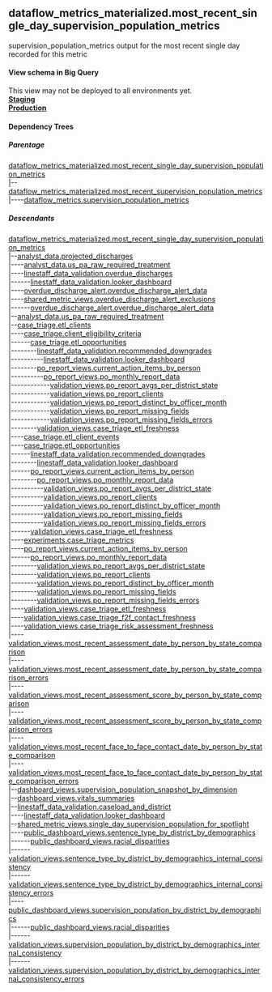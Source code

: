 ## dataflow_metrics_materialized.most_recent_single_day_supervision_population_metrics
supervision_population_metrics output for the most recent single day recorded for this metric

#### View schema in Big Query
This view may not be deployed to all environments yet.<br/>
[**Staging**](https://console.cloud.google.com/bigquery?pli=1&p=recidiviz-staging&page=table&project=recidiviz-staging&d=dataflow_metrics_materialized&t=most_recent_single_day_supervision_population_metrics)
<br/>
[**Production**](https://console.cloud.google.com/bigquery?pli=1&p=recidiviz-123&page=table&project=recidiviz-123&d=dataflow_metrics_materialized&t=most_recent_single_day_supervision_population_metrics)
<br/>

#### Dependency Trees

##### Parentage
[dataflow_metrics_materialized.most_recent_single_day_supervision_population_metrics](../dataflow_metrics_materialized/most_recent_single_day_supervision_population_metrics.md) <br/>
|--[dataflow_metrics_materialized.most_recent_supervision_population_metrics](../dataflow_metrics_materialized/most_recent_supervision_population_metrics.md) <br/>
|----[dataflow_metrics.supervision_population_metrics](../../metrics/supervision/supervision_population_metrics.md) <br/>


##### Descendants
[dataflow_metrics_materialized.most_recent_single_day_supervision_population_metrics](../dataflow_metrics_materialized/most_recent_single_day_supervision_population_metrics.md) <br/>
|--[analyst_data.projected_discharges](../analyst_data/projected_discharges.md) <br/>
|----[analyst_data.us_pa_raw_required_treatment](../analyst_data/us_pa_raw_required_treatment.md) <br/>
|----[linestaff_data_validation.overdue_discharges](../linestaff_data_validation/overdue_discharges.md) <br/>
|------[linestaff_data_validation.looker_dashboard](../linestaff_data_validation/looker_dashboard.md) <br/>
|----[overdue_discharge_alert.overdue_discharge_alert_data](../overdue_discharge_alert/overdue_discharge_alert_data.md) <br/>
|----[shared_metric_views.overdue_discharge_alert_exclusions](../shared_metric_views/overdue_discharge_alert_exclusions.md) <br/>
|------[overdue_discharge_alert.overdue_discharge_alert_data](../overdue_discharge_alert/overdue_discharge_alert_data.md) <br/>
|--[analyst_data.us_pa_raw_required_treatment](../analyst_data/us_pa_raw_required_treatment.md) <br/>
|--[case_triage.etl_clients](../case_triage/etl_clients.md) <br/>
|----[case_triage.client_eligibility_criteria](../case_triage/client_eligibility_criteria.md) <br/>
|------[case_triage.etl_opportunities](../case_triage/etl_opportunities.md) <br/>
|--------[linestaff_data_validation.recommended_downgrades](../linestaff_data_validation/recommended_downgrades.md) <br/>
|----------[linestaff_data_validation.looker_dashboard](../linestaff_data_validation/looker_dashboard.md) <br/>
|--------[po_report_views.current_action_items_by_person](../po_report_views/current_action_items_by_person.md) <br/>
|----------[po_report_views.po_monthly_report_data](../po_report_views/po_monthly_report_data.md) <br/>
|------------[validation_views.po_report_avgs_per_district_state](../validation_views/po_report_avgs_per_district_state.md) <br/>
|------------[validation_views.po_report_clients](../validation_views/po_report_clients.md) <br/>
|------------[validation_views.po_report_distinct_by_officer_month](../validation_views/po_report_distinct_by_officer_month.md) <br/>
|------------[validation_views.po_report_missing_fields](../validation_views/po_report_missing_fields.md) <br/>
|------------[validation_views.po_report_missing_fields_errors](../validation_views/po_report_missing_fields_errors.md) <br/>
|--------[validation_views.case_triage_etl_freshness](../validation_views/case_triage_etl_freshness.md) <br/>
|----[case_triage.etl_client_events](../case_triage/etl_client_events.md) <br/>
|----[case_triage.etl_opportunities](../case_triage/etl_opportunities.md) <br/>
|------[linestaff_data_validation.recommended_downgrades](../linestaff_data_validation/recommended_downgrades.md) <br/>
|--------[linestaff_data_validation.looker_dashboard](../linestaff_data_validation/looker_dashboard.md) <br/>
|------[po_report_views.current_action_items_by_person](../po_report_views/current_action_items_by_person.md) <br/>
|--------[po_report_views.po_monthly_report_data](../po_report_views/po_monthly_report_data.md) <br/>
|----------[validation_views.po_report_avgs_per_district_state](../validation_views/po_report_avgs_per_district_state.md) <br/>
|----------[validation_views.po_report_clients](../validation_views/po_report_clients.md) <br/>
|----------[validation_views.po_report_distinct_by_officer_month](../validation_views/po_report_distinct_by_officer_month.md) <br/>
|----------[validation_views.po_report_missing_fields](../validation_views/po_report_missing_fields.md) <br/>
|----------[validation_views.po_report_missing_fields_errors](../validation_views/po_report_missing_fields_errors.md) <br/>
|------[validation_views.case_triage_etl_freshness](../validation_views/case_triage_etl_freshness.md) <br/>
|----[experiments.case_triage_metrics](../experiments/case_triage_metrics.md) <br/>
|----[po_report_views.current_action_items_by_person](../po_report_views/current_action_items_by_person.md) <br/>
|------[po_report_views.po_monthly_report_data](../po_report_views/po_monthly_report_data.md) <br/>
|--------[validation_views.po_report_avgs_per_district_state](../validation_views/po_report_avgs_per_district_state.md) <br/>
|--------[validation_views.po_report_clients](../validation_views/po_report_clients.md) <br/>
|--------[validation_views.po_report_distinct_by_officer_month](../validation_views/po_report_distinct_by_officer_month.md) <br/>
|--------[validation_views.po_report_missing_fields](../validation_views/po_report_missing_fields.md) <br/>
|--------[validation_views.po_report_missing_fields_errors](../validation_views/po_report_missing_fields_errors.md) <br/>
|----[validation_views.case_triage_etl_freshness](../validation_views/case_triage_etl_freshness.md) <br/>
|----[validation_views.case_triage_f2f_contact_freshness](../validation_views/case_triage_f2f_contact_freshness.md) <br/>
|----[validation_views.case_triage_risk_assessment_freshness](../validation_views/case_triage_risk_assessment_freshness.md) <br/>
|----[validation_views.most_recent_assessment_date_by_person_by_state_comparison](../validation_views/most_recent_assessment_date_by_person_by_state_comparison.md) <br/>
|----[validation_views.most_recent_assessment_date_by_person_by_state_comparison_errors](../validation_views/most_recent_assessment_date_by_person_by_state_comparison_errors.md) <br/>
|----[validation_views.most_recent_assessment_score_by_person_by_state_comparison](../validation_views/most_recent_assessment_score_by_person_by_state_comparison.md) <br/>
|----[validation_views.most_recent_assessment_score_by_person_by_state_comparison_errors](../validation_views/most_recent_assessment_score_by_person_by_state_comparison_errors.md) <br/>
|----[validation_views.most_recent_face_to_face_contact_date_by_person_by_state_comparison](../validation_views/most_recent_face_to_face_contact_date_by_person_by_state_comparison.md) <br/>
|----[validation_views.most_recent_face_to_face_contact_date_by_person_by_state_comparison_errors](../validation_views/most_recent_face_to_face_contact_date_by_person_by_state_comparison_errors.md) <br/>
|--[dashboard_views.supervision_population_snapshot_by_dimension](../dashboard_views/supervision_population_snapshot_by_dimension.md) <br/>
|--[dashboard_views.vitals_summaries](../dashboard_views/vitals_summaries.md) <br/>
|--[linestaff_data_validation.caseload_and_district](../linestaff_data_validation/caseload_and_district.md) <br/>
|----[linestaff_data_validation.looker_dashboard](../linestaff_data_validation/looker_dashboard.md) <br/>
|--[shared_metric_views.single_day_supervision_population_for_spotlight](../shared_metric_views/single_day_supervision_population_for_spotlight.md) <br/>
|----[public_dashboard_views.sentence_type_by_district_by_demographics](../public_dashboard_views/sentence_type_by_district_by_demographics.md) <br/>
|------[public_dashboard_views.racial_disparities](../public_dashboard_views/racial_disparities.md) <br/>
|------[validation_views.sentence_type_by_district_by_demographics_internal_consistency](../validation_views/sentence_type_by_district_by_demographics_internal_consistency.md) <br/>
|------[validation_views.sentence_type_by_district_by_demographics_internal_consistency_errors](../validation_views/sentence_type_by_district_by_demographics_internal_consistency_errors.md) <br/>
|----[public_dashboard_views.supervision_population_by_district_by_demographics](../public_dashboard_views/supervision_population_by_district_by_demographics.md) <br/>
|------[public_dashboard_views.racial_disparities](../public_dashboard_views/racial_disparities.md) <br/>
|------[validation_views.supervision_population_by_district_by_demographics_internal_consistency](../validation_views/supervision_population_by_district_by_demographics_internal_consistency.md) <br/>
|------[validation_views.supervision_population_by_district_by_demographics_internal_consistency_errors](../validation_views/supervision_population_by_district_by_demographics_internal_consistency_errors.md) <br/>

